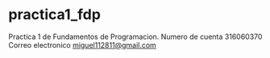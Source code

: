 # practica1_fdp
Practica 1 de Fundamentos de Programacion.
Numero de cuenta 316060370
Correo electronico miguel112811@gmail.com
